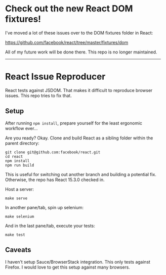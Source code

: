 # Check out the new React DOM fixtures!

I've moved a lot of these issues over to the DOM fixtures folder in React:

https://github.com/facebook/react/tree/master/fixtures/dom

All of my future work will be done there. This repo is no longer maintained.

---

# React Issue Reproducer

React tests against JSDOM. That makes it difficult to reproduce
browser issues. This repo tries to fix that.

## Setup

After running `npm install`, prepare yourself for the least ergonomic
workflow ever...

Are you ready? Okay. Clone and build React as a sibling folder within the parent directory:

```
git clone git@github.com:facebook/react.git
cd react
npm install
npm run build
```

This is useful for switching out another branch and building a
potential fix. Otherwise, the repo has React 15.3.0 checked in.

Host a server:

```
make serve
```

In another pane/tab, spin up selenium:

```
make selenium
```

And in the last pane/tab, execute your tests:

```
make test
```

## Caveats

I haven't setup Sauce/BrowserStack integration. This only tests
against Firefox. I would love to get this setup against many browsers.
